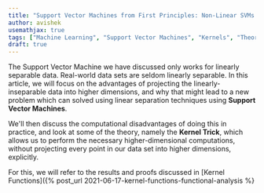 ```yaml
---
title: "Support Vector Machines from First Principles: Non-Linear SVMs and the Kernel Trick"
author: avishek
usemathjax: true
tags: ["Machine Learning", "Support Vector Machines", "Kernels", "Theory"]
draft: true
---
```


The Support Vector Machine we have discussed only works for linearly separable data. Real-world data sets are seldom linearly separable. In this article, we will focus on the advantages of projecting the linearly-inseparable data into higher dimensions, and why that might lead to a new problem which can solved using linear separation techniques using **Support Vector Machines**.

We'll then discuss the computational disadvantages of doing this in practice, and look at some of the theory, namely the **Kernel Trick**, which allows us to perform the necessary higher-dimensional computations, without projecting every point in our data set into higher dimensions, explicitly.

For this, we will refer to the results and proofs discussed in [Kernel Functions]({% post_url 2021-06-17-kernel-functions-functional-analysis %}
